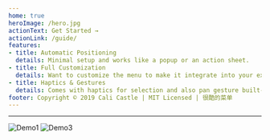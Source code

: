 ```yaml
---
home: true
heroImage: /hero.jpg
actionText: Get Started →
actionLink: /guide/
features:
- title: Automatic Positioning
  details: Minimal setup and works like a popup or an action sheet.
- title: Full Customization
  details: Want to customize the menu to make it integrate into your existing project? Fully customizable icons, fonts, colors, background, styles, corners, height, status bar... you name it.
- title: Haptics & Gestures
  details: Comes with haptics for selection and also pan gesture built-in.
footer: Copyright © 2019 Cali Castle | MIT Licensed | 很酷的菜单
---
```


---------

![Demo1](https://raw.githubusercontent.com/CaliCastle/PopMenu/master/.assets/FeatureScreenShot_1.png)
![Demo3](https://raw.githubusercontent.com/CaliCastle/PopMenu/master/.assets/FeatureScreenShot_3.png)

